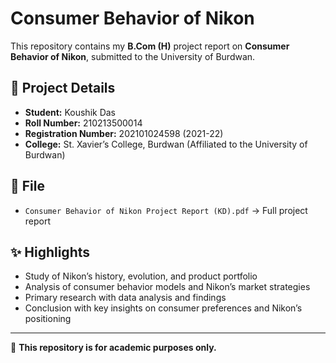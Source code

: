 # Consumer Behavior of Nikon

This repository contains my **B.Com (H)** project report on **Consumer Behavior of Nikon**, submitted to the University of Burdwan.

## 📄 Project Details
- **Student:** Koushik Das  
- **Roll Number:** 210213500014  
- **Registration Number:** 202101024598 (2021-22)  
- **College:** St. Xavier’s College, Burdwan (Affiliated to the University of Burdwan)

## 📘 File
- `Consumer Behavior of Nikon Project Report (KD).pdf` → Full project report

## ✨ Highlights
- Study of Nikon’s history, evolution, and product portfolio  
- Analysis of consumer behavior models and Nikon’s market strategies  
- Primary research with data analysis and findings  
- Conclusion with key insights on consumer preferences and Nikon’s positioning  

---

📌 **This repository is for academic purposes only.**
